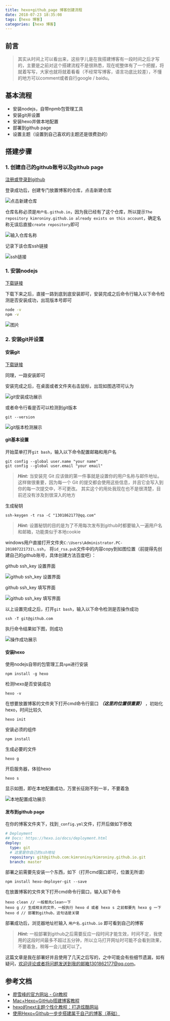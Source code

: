 ```yaml
---
title: hexo+github_page 博客创建流程
date: 2018-07-23 18:35:08
tags: [hexo 博客]
categories: [hexo 博客]
---
```

## 前言
> 其实从时间上可以看出来，这些字儿是在我搭建博客有一段时间之后才写的，主要是之前对这个搭建流程不是很熟悉，现在呢整体有了一个把握，将就着写写，大家也就将就着看看（不经常写博客，语言功底比较差），不懂的地方可以comment或者自行google / baidu。

<!--more-->

## 基本流程
- 安装nodejs，自带npmb包管理工具
- 安装git并设置
- 安装hexo并做本地配置
- 部署到github page
- 设置主题（设置到自己喜欢的主题还是很费劲的）

## 搭建步骤

### 1. 创建自己的github账号以及github page

[注册或登录到github](https://github.com/)

登录成功后，创建专门放置博客的仓库，点击新建仓库

![点击新建仓库](http://ww1.sinaimg.cn/large/76eb1075ly1ftk1vzqv1dj20ug0dtta7.jpg)

仓库名称必须是`用户名.github.io`，因为我已经有了这个仓库，所以提示`The repository kimroniny.github.io already exists on this account`，确定名称无误后直接`create repository`即可

![输入仓库名称](http://ww1.sinaimg.cn/large/76eb1075ly1ftk1xlu70zj20kv0eigmn.jpg)

记录下该仓库ssh链接

![ssh链接](http://ww1.sinaimg.cn/large/76eb1075ly1ftk20a2m38j20t20di75s.jpg)


### 1. 安装nodejs

[下载链接](http://nodejs.cn/download/)

下载下来之后，直接一路到底到底安装即可，安装完成之后命令行输入以下命令检测是否安装成功，出现版本号即可

```bash
node -v
npm -v
```

![图片](http://ww1.sinaimg.cn/large/76eb1075ly1ftk00iqlg0j20ad02j0sj.jpg)

### 2. 安装git并设置
#### 安装git

[下载链接](https://git-scm.com/downloads)

同理，一路安装即可

安装完成之后，在桌面或者文件夹右击鼠标，出现如图选项可认为

![git安装成功展示](http://ww1.sinaimg.cn/large/76eb1075ly1ftk06prcl1j205m0a0q3g.jpg)

或者命令行看是否可以检测到git版本

```
git --version
```

![git版本检测展示](http://ww1.sinaimg.cn/large/76eb1075ly1ftk0a1rs3wj20bi0140si.jpg)

#### git基本设置

开始菜单打开` git bash `，输入以下命令配置邮箱和用户名
```
git config --global user.name "your name"
git config --global user.email "your email"
```

> ***Hint:***
> 当安装完 Git 应该做的第一件事就是设置你的用户名称与邮件地址。 这样做很重要，因为每一个 Git 的提交都会使用这些信息，并且它会写入到你的每一次提交中，不可更改。
> 其实这个的用处我现在也不是很清楚，目前还没有涉及到很深入的地方

生成秘钥
```
ssh-keygen -t rsa -C "1301862177@qq.com"
```
> ***Hint:***
> 设置秘钥的目的是为了不用每次发布到github时都要输入一遍用户名和邮箱，功能类似于本地cookie


windows用户直接打开文件夹`C:\Users\Administrator.PC-201807221731\.ssh`， 将`id_rsa.pub`文件中的内容copy到如图位置（前提得先创建自己的github账号，具体创建方法百度吧）：

github ssh_key 设置界面

![github ssh_key 设置界面](http://ww1.sinaimg.cn/large/76eb1075ly1ftk1gzpkhkj20t10hldh8.jpg)

github ssh_key 填写界面

![github ssh_key 填写界面](http://ww1.sinaimg.cn/large/76eb1075ly1ftk1ia1e5kj20ss0hmq3x.jpg)

以上设置完成之后，打开`git bash`，输入以下命令检测是否操作成功

```
ssh -T git@github.com
```
执行命令结果如下图，则成功

![操作成功展示](http://ww1.sinaimg.cn/large/76eb1075ly1ftk2ir7g7uj20g004s0ss.jpg)

#### 安装hexo

使用nodejs自带的包管理工具`npm`进行安装
```
npm install -g hexo
```
检测hexo是否安装成功
```
hexo -v
```
在想要放置博客的文件夹下打开cmd命令行窗口 ***（这里的位置很重要）*** ，初始化hexo，时间比较久
```
hexo init
```
安装必须的组件
```
npm install
```
生成必要的文件
```
hexo g
```
开启服务器，体验hexo
```
hexo s
```
显示如图，即在本地配置成功，万里长征刚不到一半，不要着急

![本地配置成功展示](http://ww1.sinaimg.cn/large/76eb1075ly1ftk11nivd3j20bz06adi2.jpg)

#### 发布到github page

在你的博客文件夹下，找到`_config.yml`文件，打开后做如下修改

```yml
# Deployment
## Docs: https://hexo.io/docs/deployment.html
deploy:
  type: git
  # 这里是你自己的ssh地址
  repository: git@github.com:kimroniny/kimroniny.github.io.git 
  branch: master
```

部署之前需要先安装一个东西，如下（打开cmd窗口即可，位置无所谓）
```
npm install hexo-deployer-git --save
```

在放置博客的文件夹下打开cmd命令行窗口，输入如下命令

```
hexo clean // 一般都先clean一下
hexo g // 生成相关的文件，一般执行 hexo d 或者 hexo s 之前都要先 hexo g 一下
hexo d // 部署到github，这句话是关键
```

部署成功后，浏览器地址栏输入 `用户名.github.io` 即可看到自己的博客

> ***Hint:*** 
> 一般部署到github之后需要反应一段时间才能生效，时间不定，我使用的这段时间最多不超过五分钟，所以立马打开网址时可能不会看到效果，不要着急，稍等一会儿就可以了。

这篇文章是我在部署好并且使用了几天之后写的，之中可能会有些细节遗漏，如有疑问，欢迎评论或者将问题发送到我的邮箱1301862177@qq.com。

## 参考文档

- [廖雪峰的官方网站 - Git教程](https://www.liaoxuefeng.com/wiki/0013739516305929606dd18361248578c67b8067c8c017b000)
- [Mac+Hexo+GitHub搭建博客教程](https://zhuanlan.zhihu.com/p/34654952)
- [hexo的next主题个性化教程：打造炫酷网站](https://blog.csdn.net/qq_33699981/article/details/72716951)
- [使用Hexo+Github一步步搭建属于自己的博客（基础）](https://www.cnblogs.com/fengxiongZz/p/7707219.html)
